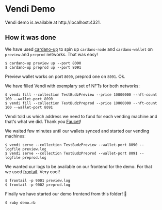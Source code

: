 # Vendi Demo

Vendi demo is available at http://localhost:4321.

## How it was done

We have used [cardano-up](https://github.com/piotr-iohk/cardano-up) to spin up `cardano-node` and `cardano-wallet` on `preview` and `preprod` networks. That was easy!

	$ cardano-up preview up --port 8090
	$ cardano-up preprod up --port 8091

Preview wallet works on port `8090`, preprod one on `8091`. Ok.

We have filled Vendi with exemplary set of NFTs for both networks:

    $ vendi fill --collection TestBudzPreview --price 10000000 --nft-count 100 --wallet-port 8090
    $ vendi fill --collection TestBudzPreprod --price 10000000 --nft-count 100 --wallet-port 8091

Vendi told us which address we need to fund for each vending machine and that's what we did. Thank you [Faucet](https://docs.cardano.org/cardano-testnet/tools/faucet)!

We waited few minutes until our wallets synced and started our vending machines:

    $ vendi serve --collection TestBudzPreview --wallet-port 8090 --logfile preview.log
    $ vendi serve --collection TestBudzPreprod --wallet-port 8091 --logfile preprod.log

We wanted our logs to be available on our frontend for the demo. For that we used [frontail](https://github.com/mthenw/frontail). Very cool!

    $ frontail -p 9001 preview.log
    $ frontail -p 9002 preprod.log

Finally we have started our demo frontend from this folder! :tada:

    $ ruby demo.rb
